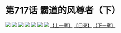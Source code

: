 # 第717话 霸道的风尊者（下）
![](https://mhpic.xiaomingtaiji.net/comic/D/斗破苍穹拆分版/717话/1.jpg-zymk.middle.webp)
![](https://mhpic.xiaomingtaiji.net/comic/D/斗破苍穹拆分版/717话/2.jpg-zymk.middle.webp)
![](https://mhpic.xiaomingtaiji.net/comic/D/斗破苍穹拆分版/717话/3.jpg-zymk.middle.webp)
![](https://mhpic.xiaomingtaiji.net/comic/D/斗破苍穹拆分版/717话/4.jpg-zymk.middle.webp)
![](https://mhpic.xiaomingtaiji.net/comic/D/斗破苍穹拆分版/717话/5.jpg-zymk.middle.webp)
![](https://mhpic.xiaomingtaiji.net/comic/D/斗破苍穹拆分版/717话/6.jpg-zymk.middle.webp)
![](https://mhpic.xiaomingtaiji.net/comic/D/斗破苍穹拆分版/717话/7.jpg-zymk.middle.webp)
[【上一章】](./718.md)
[【目录】](./READMD.md)
[【下一章】](./720.md)
